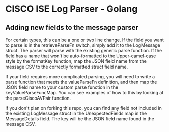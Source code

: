 # CISCO ISE Log Parser - Golang

## Adding new fields to the message parser

For certain types, this can be a one or two line change. If the field you want to parse is in the retrieveParseFn switch, simply add it to the LogMessage struct. The parser will parse with the existing generic parse function. If the field has a name that won't be auto-formatted to the Upper-camel-case style by the formatKey function, map the JSON field name from the message CSV to the correctly formatted struct field name.

If your field requires more complicated parsing, you will need to write a parse function that meets the valueParseFn definition, and then map the JSON field name to your custom parse function in the keyValueParseFuncMap. You can see examples of how to this by looking at the parseCiscoAVPair function.

If you don't plan on forking this repo, you can find any field not included in the existing LogMessage struct in the UnexpectedFields map in the MessageDetails field. The key will be the JSON field name found in the message CSV.